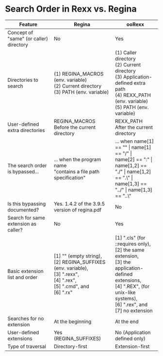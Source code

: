 # Search Order in Rexx vs. Regina

| Feature | Regina | ooRexx |
| --- | --- | --- |
| Concept of "same" (or caller) directory | No | Yes |
| Directories to search | (1) REGINA_MACROS (env. variable)<br>(2) Current directory<br> (3) PATH (env. variable) | (1) Caller directory<br> (2) Current directory<br>(3) Application-defined extra path<br> (4) REXX_PATH (env. variable)<br> (5) PATH (env. variable) |
| User-defined extra directories | REGINA_MACROS<br> Before the current directory | REXX_PATH <br> After the current directory |
| The search order is bypassed... | ... when the program name <br>"contains a file path specification" | ... when name[1] == "\" \| name[1] == "/" \|<br> name[2] == ":" \| <br> name[1,2] == "./" \| name[1,2] == ".\\" \| <br> name[1,3] == "../" \| name[1,3] == "..\\" |
| Is this bypassing documented? | Yes. 1.4.2 of the 3.9.5 version of regina.pdf | No |
| Search for same extension as caller? | No | Yes |
| Basic extension list and order | [1] "" (empty string),<br> [2] REGINA_SUFFIXES (env. variable),<br> [3] ".rexx",<br> [4] ".rex",<br> [5] ".cmd", and<br> [6] ".rx" | [1] ".cls" (for ::requires only),<br> [2] the same extension,<br> [3] the application-defined extensions, <br> [4] ".REX", (for unix-like systems), <br> [6] ".rex", and<br> [7] no extension |
| Searches for no extension | At the beginning | At the end |
| User-defined extensions | Yes (REGINA_SUFFIXES) | No (Application defined only) |
| Type of traversal | Directory-first | Extension-first |
